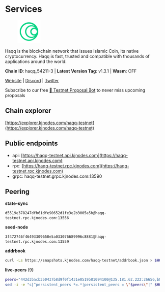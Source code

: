 # Services

<figure><img src="https://raw.githubusercontent.com/kj89/cosmos-images/main/logos/haqq.png" alt=""><figcaption></figcaption></figure>

Haqq is the blockchain network that issues Islamic Coin,  its native cryptocurrency. Haqq is fast, trusted and  compatible with thousands of applications around the world.

**Chain ID**: haqq_54211-3 | **Latest Version Tag**: v1.3.1 | **Wasm**: OFF

[Website](https://islamiccoin.net) | [Discord](https://discord.gg/hU9MHG5kZq) | [Twitter](https://twitter.com/Islamic_Coin)



Subscribe to our free [🤖 Testnet Proposal Bot](https://t.me/kjnodes_testnet_proposal_bot) to never miss upcoming proposals


## Chain explorer
[https://explorer.kjnodes.com/haqq-testnet](https://explorer.kjnodes.com/haqq-testnet)

## Public endpoints

* api: [https://haqq-testnet.api.kjnodes.com](https://haqq-testnet.api.kjnodes.com)
* rpc: [https://haqq-testnet.rpc.kjnodes.com](https://haqq-testnet.rpc.kjnodes.com)
* grpc: haqq-testnet.grpc.kjnodes.com:13590

## Peering

**state-sync**

```text
d5519e378247dfb61dfe90652d1fe3e2b3005a5b@haqq-testnet.rpc.kjnodes.com:13556
```

**seed-node**

```text
3f472746f46493309650e5a033076689996c8881@haqq-testnet.rpc.kjnodes.com:13559
```

**addrbook**
```bash
curl -Ls https://snapshots.kjnodes.com/haqq-testnet/addrbook.json > $HOME/.haqqd/config/addrbook.json
```

**live-peers** (9)
```bash
peers="442d3bacb350437b8d9f0f1431e0519b81094100@135.181.62.222:26656,b87ae2a43e27bd0360ea1b868c8cb9e98d612fce@65.109.92.79:19656,a6150d39e4725d28a56f41ebf3c6d457c54bd2f1@34.138.250.4:26656,d5519e378247dfb61dfe90652d1fe3e2b3005a5b@65.109.68.190:13556,8238ddf162ce8a144610e671c63226b0207a1f73@38.242.148.96:36656,927a323649e7dd8d4c75da6e5edaee439652b46f@65.109.92.241:20116,ba56c564a5430632e59e2b08fc348735bc56b32f@154.12.232.140:26656,2d13d679b64e1a574904a140f72815644ec71131@65.21.133.125:30656,6fad54232f11a0306bd0d942c2ec5f9ba0ae2f1a@34.91.54.209:26656"
sed -i -e "s|^persistent_peers *=.*|persistent_peers = \"$peers\"|" $HOME/.haqqd/config/config.toml
```

